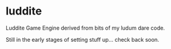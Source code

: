 luddite
=======

Luddite Game Engine derived from bits of my ludum dare code.

Still in the early stages of setting stuff up... check back soon. 